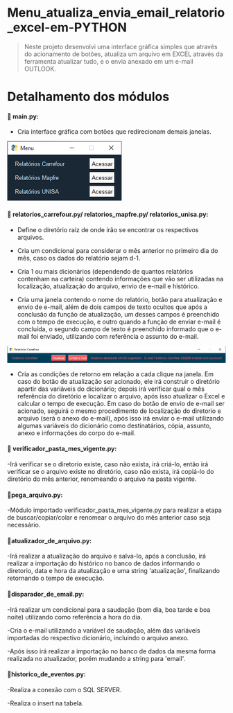 # Menu_atualiza_envia_email_relatorio_excel-em-PYTHON

> Neste projeto desenvolvi uma interface gráfica simples que através do acionamento de botões, atualiza um arquivo em EXCEL através da ferramenta atualizar tudo, e o envia anexado em um e-mail OUTLOOK.

# Detalhamento dos módulos

#### 📌 main.py: 

- Cria interface gráfica com botões que redirecionam demais janelas.

<img src="janela inicial.png">

#### 📌 relatorios_carrefour.py/ relatorios_mapfre.py/ relatorios_unisa.py: 

- Define o diretório raíz de onde irão se encontrar os respectivos arquivos.

- Cria um condicional para considerar o mês anterior no primeiro dia do mês, caso os dados do relatório sejam d-1.

- Cria 1 ou mais dicionários (dependendo de quantos relatórios contenham na carteira) contendo informações que vão ser utilizadas na localização, atualização do arquivo, envio de e-mail e histórico.

- Cria uma janela contendo o nome do relatório, botão para atualização e envio de e-mail, além de dois campos de texto ocultos que após a conclusão da função de atualização, um desses campos é preenchido com o tempo de execução, e outro quando a função de enviar e-mail é concluída, o segundo campo de texto é preenchido informado que o e-mail foi enviado, utilizando com referência o assunto do e-mail.

<img src="janela carrefour.png">

- Cria as condições de retorno em relação a cada clique na janela. Em caso do botão de atualização ser acionado, ele irá construir o diretório apartir das variáveis do dicionário; depois irá verificar qual o mês referência do diretório e localizar o arquivo, após isso atualizar o Excel e calcular o tempo de execução. Em caso do botão de envio de e-mail ser acionado, seguirá o mesmo procedimento de localização do diretorio e arquivo (será o anexo do e-mail), após isso irá enviar o e-mail utilizando algumas variáveis do dicionário como destinatários, cópia, assunto, anexo e informações do corpo do e-mail.
#### 📌 verificador_pasta_mes_vigente.py: 

-Irá verificar se o diretorio existe, caso não exista, irá criá-lo, então irá verificar se o arquivo existe no diretório, caso não exista, irá copiá-lo do diretório do mês anterior, renomeando o arquivo na pasta vigente.
#### 📌pega_arquivo.py:

-Módulo importado verificador_pasta_mes_vigente.py para realizar a etapa de buscar/copiar/colar e renomear o arquivo do mês anterior caso seja necessário.
#### 📌atualizador_de_arquivo.py: 

-Irá realizar a atualização do arquivo e salva-lo, após a conclusão, irá realizar a importação do histórico no banco de dados informando o diretorio, data e hora da atualização e uma string 'atualização', finalizando retornando o tempo de execução.
#### 📌disparador_de_email.py:

-Irá realizar um condicional para a saudação (bom dia, boa tarde e boa noite) utilizando como referência a hora do dia.

-Cria o e-mail utilizando a variável de saudação, além das variáveis importadas do respectivo dicionário, incluindo o arquivo anexo.

-Após isso irá realizar a importação no banco de dados da mesma forma realizada no atualizador, porém mudando a string para 'email'.
#### 📌historico_de_eventos.py:

-Realiza a conexão com o SQL SERVER.

-Realiza o insert na tabela.
